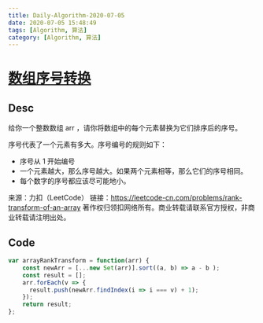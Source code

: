 ```yaml
---
title: Daily-Algorithm-2020-07-05
date: 2020-07-05 15:48:49
tags: [Algorithm, 算法]
category: [Algorithm, 算法]
---
```


# [ 数组序号转换](https://leetcode-cn.com/problems/rank-transform-of-an-array/)

## Desc

给你一个整数数组 arr ，请你将数组中的每个元素替换为它们排序后的序号。

序号代表了一个元素有多大。序号编号的规则如下：

* 序号从 1 开始编号
*  一个元素越大，那么序号越大。如果两个元素相等，那么它们的序号相同。
* 每个数字的序号都应该尽可能地小。

来源：力扣（LeetCode）
链接：https://leetcode-cn.com/problems/rank-transform-of-an-array
著作权归领扣网络所有。商业转载请联系官方授权，非商业转载请注明出处。

## Code



```js
var arrayRankTransform = function(arr) {
    const newArr = [...new Set(arr)].sort((a, b) => a - b );
    const result = [];
    arr.forEach(v => {
      result.push(newArr.findIndex(i => i === v) + 1);
    });
    return result;
};
```

